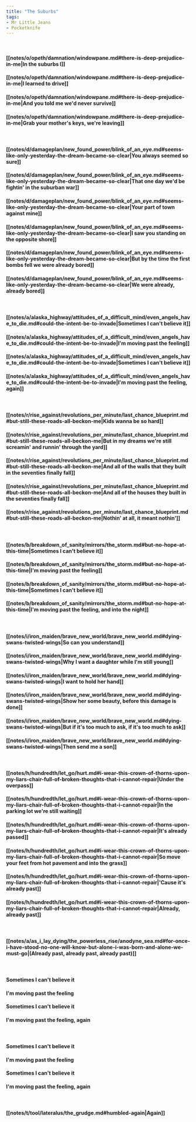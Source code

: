 ```yaml
---
title: "The Suburbs"
tags:
- Mr Little Jeans
- Pocketknife
---
```

&nbsp;
#### [[notes/o/opeth/damnation/windowpane.md#there-is-deep-prejudice-in-me|In the suburbs I]]
#### [[notes/o/opeth/damnation/windowpane.md#there-is-deep-prejudice-in-me|I learned to drive]]
#### [[notes/o/opeth/damnation/windowpane.md#there-is-deep-prejudice-in-me|And you told me we'd never survive]]
#### [[notes/o/opeth/damnation/windowpane.md#there-is-deep-prejudice-in-me|Grab your mother's keys, we're leaving]]
&nbsp;
#### [[notes/d/damageplan/new_found_power/blink_of_an_eye.md#seems-like-only-yesterday-the-dream-became-so-clear|You always seemed so sure]]
#### [[notes/d/damageplan/new_found_power/blink_of_an_eye.md#seems-like-only-yesterday-the-dream-became-so-clear|That one day we'd be fightin' in the suburban war]]
#### [[notes/d/damageplan/new_found_power/blink_of_an_eye.md#seems-like-only-yesterday-the-dream-became-so-clear|Your part of town against mine]]
#### [[notes/d/damageplan/new_found_power/blink_of_an_eye.md#seems-like-only-yesterday-the-dream-became-so-clear|I saw you standing on the opposite shore]]
#### [[notes/d/damageplan/new_found_power/blink_of_an_eye.md#seems-like-only-yesterday-the-dream-became-so-clear|But by the time the first bombs fell we were already bored]]
#### [[notes/d/damageplan/new_found_power/blink_of_an_eye.md#seems-like-only-yesterday-the-dream-became-so-clear|We were already, already bored]]
&nbsp;
#### [[notes/a/alaska_highway/attitudes_of_a_difficult_mind/even_angels_have_to_die.md#could-the-intent-be-to-invade|Sometimes I can't believe it]]
#### [[notes/a/alaska_highway/attitudes_of_a_difficult_mind/even_angels_have_to_die.md#could-the-intent-be-to-invade|I'm moving past the feeling]]
#### [[notes/a/alaska_highway/attitudes_of_a_difficult_mind/even_angels_have_to_die.md#could-the-intent-be-to-invade|Sometimes I can't believe it]]
#### [[notes/a/alaska_highway/attitudes_of_a_difficult_mind/even_angels_have_to_die.md#could-the-intent-be-to-invade|I'm moving past the feeling, again]]
&nbsp;
#### [[notes/r/rise_against/revolutions_per_minute/last_chance_blueprint.md#but-still-these-roads-all-beckon-me|Kids wanna be so hard]]
#### [[notes/r/rise_against/revolutions_per_minute/last_chance_blueprint.md#but-still-these-roads-all-beckon-me|But in my dreams we're still screamin' and runnin' through the yard]]
#### [[notes/r/rise_against/revolutions_per_minute/last_chance_blueprint.md#but-still-these-roads-all-beckon-me|And all of the walls that they built in the seventies finally fall]]
#### [[notes/r/rise_against/revolutions_per_minute/last_chance_blueprint.md#but-still-these-roads-all-beckon-me|And all of the houses they built in the seventies finally fall]]
#### [[notes/r/rise_against/revolutions_per_minute/last_chance_blueprint.md#but-still-these-roads-all-beckon-me|Nothin' at all, it meant nothin']]
&nbsp;
#### [[notes/b/breakdown_of_sanity/mirrors/the_storm.md#but-no-hope-at-this-time|Sometimes I can't believe it]]
#### [[notes/b/breakdown_of_sanity/mirrors/the_storm.md#but-no-hope-at-this-time|I'm moving past the feeling]]
#### [[notes/b/breakdown_of_sanity/mirrors/the_storm.md#but-no-hope-at-this-time|Sometimes I can't believe it]]
#### [[notes/b/breakdown_of_sanity/mirrors/the_storm.md#but-no-hope-at-this-time|I'm moving past the feeling, and into the night]]
&nbsp;
#### [[notes/i/iron_maiden/brave_new_world/brave_new_world.md#dying-swans-twisted-wings|So can you understand]]
#### [[notes/i/iron_maiden/brave_new_world/brave_new_world.md#dying-swans-twisted-wings|Why I want a daughter while I'm still young]]
#### [[notes/i/iron_maiden/brave_new_world/brave_new_world.md#dying-swans-twisted-wings|I want to hold her hand]]
#### [[notes/i/iron_maiden/brave_new_world/brave_new_world.md#dying-swans-twisted-wings|Show her some beauty, before this damage is done]]
#### [[notes/i/iron_maiden/brave_new_world/brave_new_world.md#dying-swans-twisted-wings|But if it's too much to ask, if it's too much to ask]]
#### [[notes/i/iron_maiden/brave_new_world/brave_new_world.md#dying-swans-twisted-wings|Then send me a son]]
&nbsp;
#### [[notes/h/hundredth/let_go/hurt.md#i-wear-this-crown-of-thorns-upon-my-liars-chair-full-of-broken-thoughts-that-i-cannot-repair|Under the overpass]]
#### [[notes/h/hundredth/let_go/hurt.md#i-wear-this-crown-of-thorns-upon-my-liars-chair-full-of-broken-thoughts-that-i-cannot-repair|In the parking lot we're still waiting]]
#### [[notes/h/hundredth/let_go/hurt.md#i-wear-this-crown-of-thorns-upon-my-liars-chair-full-of-broken-thoughts-that-i-cannot-repair|It's already passed]]
#### [[notes/h/hundredth/let_go/hurt.md#i-wear-this-crown-of-thorns-upon-my-liars-chair-full-of-broken-thoughts-that-i-cannot-repair|So move your feet from hot pavement and into the grass]]
#### [[notes/h/hundredth/let_go/hurt.md#i-wear-this-crown-of-thorns-upon-my-liars-chair-full-of-broken-thoughts-that-i-cannot-repair|'Cause it's already past]]
#### [[notes/h/hundredth/let_go/hurt.md#i-wear-this-crown-of-thorns-upon-my-liars-chair-full-of-broken-thoughts-that-i-cannot-repair|Already, already past]]
&nbsp;
#### [[notes/a/as_i_lay_dying/the_powerless_rise/anodyne_sea.md#for-once-i-have-stood-no-one-will-know-but-alone-i-was-born-and-alone-we-must-go|(Already past, already past, already past)]]
&nbsp;
#### Sometimes I can't believe it
#### I'm moving past the feeling
#### Sometimes I can't believe it
#### I'm moving past the feeling, again
&nbsp;
#### Sometimes I can't believe it
#### I'm moving past the feeling
#### Sometimes I can't believe it
#### I'm moving past the feeling, again
&nbsp;
#### [[notes/t/tool/lateralus/the_grudge.md#humbled-again|Again]]
